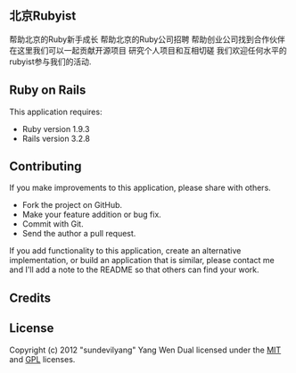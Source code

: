 ## 北京Rubyist

帮助北京的Ruby新手成长
帮助北京的Ruby公司招聘
帮助创业公司找到合作伙伴
在这里我们可以一起贡献开源项目
研究个人项目和互相切磋
我们欢迎任何水平的rubyist参与我们的活动.


## Ruby on Rails

This application requires:

* Ruby version 1.9.3
* Rails version 3.2.8



## Contributing

If you make improvements to this application, please share with others.

* Fork the project on GitHub.
* Make your feature addition or bug fix.
* Commit with Git.
* Send the author a pull request.

If you add functionality to this application, create an alternative implementation, or build an application that is similar, please contact me and I'll add a note to the README so that others can find your work.

## Credits


## License

Copyright (c) 2012 "sundevilyang" Yang Wen
Dual licensed under the [MIT](http://www.opensource.org/licenses/mit-license.php) and [GPL](http://www.gnu.org/licenses/gpl.html) licenses.
